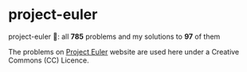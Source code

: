 # project-euler
project-euler 🔢: all **785** problems and my solutions to **97** of them

The problems on [Project Euler](https://projecteuler.net/) website are used here under a Creative Commons (CC) Licence.
